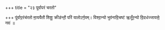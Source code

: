 +++
title = "२३ पूर्वापरं चरतो"

+++
पू॑र्वाप॒रंच॑रतो मा॒ययैतौ शिशू॒ क्रीड॑न्तौ॒ परि॑ यातोऽर्ण॒वम्। विश्वा॒न्यो भुव॑नावि॒चष्ट॑ ऋ॒तूँर॒न्यो वि॒दध॑ज्जायसे॒ नवः॑ ॥